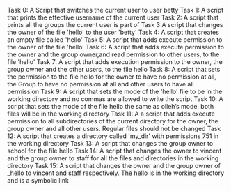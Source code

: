 Task 0: A Script that switches the current user to user betty
Task 1: A script that prints the effective username of the current user
Task 2: A script that prints all the groups the current user is part of
Task 3:A script that changes the owner of the file 'hello' to the user 'betty'
Task 4: A script that creates an empty file called 'hello'
Task 5: A script that adds execute permission to the owner of the file 'hello'
Task 6: A script that adds execute permission to the owner and the group owner,and read permission to other users, to the file 'hello'
Task 7: A script that adds execution permission to the owner, the group owner and the other users, to the file hello
Task 8: A script that sets the permission to the file hello for the owner to have no permission at all, the Group to have no permission at all and other users to have all permission
Task 9: A script that sets the mode of the 'hello' file to be in the working directory and no commas are allowed to write the script
Task 10: A script that sets the mode of the file hello the same as olleh’s mode. both files will be in the working directory
Task 11: A a script that adds execute permission to all subdirectories of the current directory for the owner, the group owner and all other users. Regular files should not be changed
Task 12: A script that creates a directory called 'my_dir' with permissions 751 in the working directory
Task 13: A script that changes the group owner to school for the file hello
Task 14: A script that changes the owner to vincent and the group owner to staff for all the files and directories in the working directory
Task 15: A script that changes the owner and the group owner of _hello to vincent and staff respectively. The hello is in the working directory and is a symbolic link

